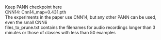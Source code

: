 Keep PANN checkpoint here \
CNN14: Cnn14_map=0.431.pth \
The experiments in the paper use CNN14, but any other PANN can be used, even the small CNN6 \
files_to_prune.txt contains the filenames for audio recordings longer than 3 minutes or those of classes with less than 50 examples
